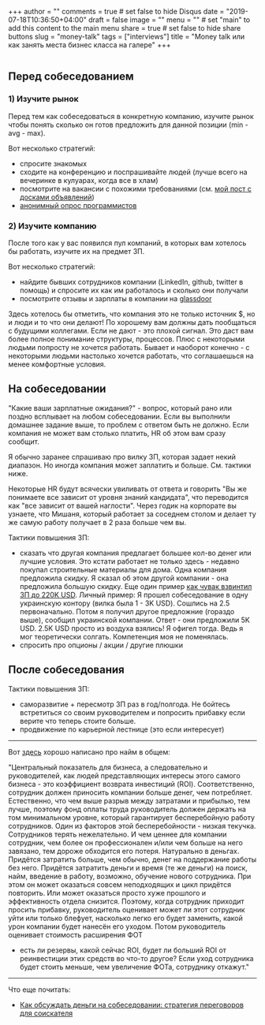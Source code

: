 +++
author = ""
comments = true	# set false to hide Disqus
date = "2019-07-18T10:36:50+04:00"
draft = false
image = ""
menu = ""		# set "main" to add this content to the main menu
share = true	# set false to hide share buttons
slug = "money-talk"
tags = ["interviews"]
title = "Money talk или как занять места бизнес класса на галере"
+++

<img class="img-rounded" src="/images/posts/2019-07-18-money-talk/galley2.jpg" alt="" title="Ben-Hur (1959 film)"/>

## Перед собеседованием

### 1) Изучите рынок

Перед тем как собеседоваться в конкретную компанию, изучите рынок чтобы понять
сколько он готов предложить для данной позиции (min - avg - max).

Вот несколько стратегий:

- спросите знакомых
- сходите на конференцию и поспрашивайте людей (лучше всего на вечеринке в кулуарах, когда все в хлам)
- посмотрите на вакансии с похожими требованиями (см. [мой пост с досками объявлений](./2017/10/how-to-find-a-remote-job))
- [анонимный опрос программистов](https://docs.google.com/spreadsheets/d/1hz-iNIoiUPPKbELxQTMonEwXisRjENzHsShkC557g1Q/edit#gid=552444239)

### 2) Изучите компанию

После того как у вас появился пул компаний, в которых вам хотелось бы работать, изучите их на предмет ЗП.

Вот несколько стратегий:

- найдите бывших сотрудников компании (LinkedIn, github, twitter в помощь) и спросите их как им работалось и сколько они получали
- посмотрите отзывы и зарплаты в компании на [glassdoor](https://www.glassdoor.com/index.htm)

Здесь хотелось бы отметить, что компания это не только источник $, но и люди и
то что они делают! По хорошему вам должны дать пообщаться с будущими коллегами.
Если не дают - это плохой сигнал. Это даст вам более полное понимание
структуры, процессов. Плюс с некоторыми людьми попросту не хочется работать.
Бывает и наоборот конечно - с некоторыми людьми настолько хочется работать, что
соглашаешься на менее комфортные условия.

## На собеседовании

"Какие ваши зарплатные ожидания?" - вопрос, который рано или поздно всплывает
на любом собеседовании. Если вы выполнили домашнее задание выше, то проблем с
ответом быть не должно. Если компания не может вам столько платить, HR об этом
вам сразу сообщит.

Я обычно заранее спрашиваю про вилку ЗП, которая задает некий диапазон. Но
иногда компания может заплатить и больше. См. тактики ниже.

Некоторые HR будут всячески увиливать от ответа и говорить "Вы же понимаете все
зависит от уровня знаний кандидата", что переводится как "все зависит от вашей
наглости". Через годик на корпорате вы узнаете, что Мишаня, который работает за
соседнем столом и делает ту же самую работу получает в 2 раза больше чем вы.

Тактики повышения ЗП:

- сказать что другая компания предлагает большее кол-во денег или лучшие
  условия. Это кстати работает не только здесь - недавно покупал строительные
  материалы для дома. Одна компания предложила скидку. Я сказал об этом
  другой компании - она предложила большую скидку. Еще один пример [как чувак
  взвинтил ЗП до 220K
  USD](https://haseebq.com/farewell-app-academy-hello-airbnb-part-ii/). Личный
  пример: Я прошел собеседование в одну украинскую контору (вилка была 1 - 3K
  USD). Сошлись на 2.5 первоначально. Потом я получил другое предложние
  (гораздо выше), сообщил украинской компании. Ответ - они предложили 5K USD.
  2.5K USD просто из воздуха взялись! Я офигел тогда. Ведь я мог теоретически
  солгать. Компетенция моя не поменялась.
- спросить про опционы / акции / другие плюшки

## После собеседования

Тактики повышения ЗП:

- саморазвитие + пересмотр ЗП раз в год/полгода. Не бойтесь встретиться со
  своим руководителем и попросить прибавку если верите что теперь стоите
  больше.
- продвижение по карьерной лестнице (это если интересует)

---

Вот [здесь](https://toster.ru/q/511080) хорошо написано про найм в общем:

"Центральный показатель для бизнеса, а следовательно и руководителей, как людей
представляющих интересы этого самого бизнеса - это коэффициент возврата
инвестиций (ROI). Соответственно, сотрудник должен приносить компании больше
денег, чем потребляет. Естественно, что чем выше разрыв между затратами и
прибылью, тем лучше, поэтому фонд оплаты труда руководитель должен держать на
том минимальном уровне, который гарантирует бесперебойную работу сотрудников.
Один из факторов этой бесперебойности - низкая текучка. Сотрудников терять
нежелательно. И чем ценнее для компании сотрудник, чем более он профессионален
и/или чем больше на него завязано, тем дороже обходится его потеря. Натурально
в деньгах. Придётся затратить больше, чем обычно, денег на поддержание работы
без него. Придётся затратить деньги и время (те же деньги) на поиск, найм,
введение в работу, возможно, обучение нового сотрудника. При этом он может
оказаться совсем неподходящих и цикл придётся повторить. Или может оказаться
просто хуже прошлого и эффективность отдела снизится. Поэтому, когда сотрудник
приходит просить прибавку, руководитель оценивает может ли этот сотрудник уйти
или только блефует, насколько легко его будет заменить, какой урон компании
будет нанесён его уходом. Потом руководитель оценивает стоимость расширения ФОТ
- есть ли резервы, какой сейчас ROI, будет ли больший ROI от реинвестиции этих
средств во что-то другое? Если уход сотрудника будет стоить меньше, чем
увеличение ФОТа, сотруднику откажут."

---

Что еще почитать:

- [Как обсуждать деньги на собеседовании: стратегия переговоров для соискателя](https://habr.com/en/company/stratoplan/blog/230255/)
